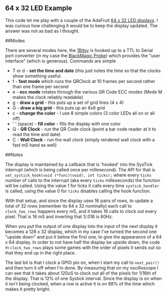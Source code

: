 64 x 32 LED Example
-------------------

This code let me play with a couple of the AdaFruit [64 x 32 LED displays](leds).
I was curious how challenging it would be to keep the display updated. The answer
was not as bad as I thought.

##Modes

There are several modes here, the [1Bitsy](1bitsy) is hooked up to a TTL to Serial
port converter (in my case the [BlackMagic Probe](bmp)) which provides the "user interface"
(which is generous). Commands are simple
* T or d - **set the time and date** (this just notes the time so that the clocks show something useful.
* f - **fast mode** which runs the QRClock at 10 frames per second rather than one frame per second
* e - **ecc mode** rotates through the various QR Code ECC modes (Mode M makes the clock reliably readable)
* g - **draw a grid** - this puts up a set of grid lines (4 x 4)
* G - **draw a big grid** - this puts up an 8x8 grid
* c - **change the color** - I use 8 simple colors (3 color LEDs all on or all off)
* ' ' (space) - **fill color** - fills the display with one color
* Q - **QR Clock** - run the QR Code clock (point a bar code reader at it to read the time and date)
* C - **Wall Clock** - run the wall clock (simply rendered wall clock with a fast mS hand as well)

##Notes

The display is maintained by a callback that is 'hooked' into the SysTick interrupt (which is being called
once per millesecond). The API for that is `set_systick_hook(void (*func)(void), int ticks);` where every
`ticks` number of calls to the interrupt (aka every `ticks` milleseconds) the function will be called. 
Using the value 1 for ticks it calls every time `systick_handler` is called, using the value 0 for `ticks`
disables calling the hook function.

With that setup, and since the display uses 16 pairs of rows, to update a total of 32 rows
(remember its 64 x 32 nominally) each call to `clock_two_rows` happens every mS, and it takes 16 calls
to clock out every pixel. That is 16 mS and inverting that 1/.016 is 60Hz.

When you put the output of one display into the input of the next display it becomes a 128 x 32 display,
which in my case I've turned the second one "upside down" and put it below the first one, to give the
appearance of a 64 x 64 display. In order to not have half the display be upside down, the code in `clock_two_rows` 
plays some games with the order of pixels it sends out so that they end up in the right place.

The last bit is that I clock a GPIO pin on, when I start my call to `next_pair()` and then turn it off when I'm done.
By measuring that on my oscilloscope I can see that it takes about 120uS to clock out all of the pixels for 1/16th
of the display. That is 12% of one Systick interval. Since the display is on when it isn't being clocked, 
when a row is active it is on 88% of the time which makes it pretty bright.

[leds]: http://www.adafruit.com/product/2279

[1bitsy]: http://1bitsy.org/

[bmp]: https://1bitsquared.com/collections/embedded-hardware/products/black-magic-probe
